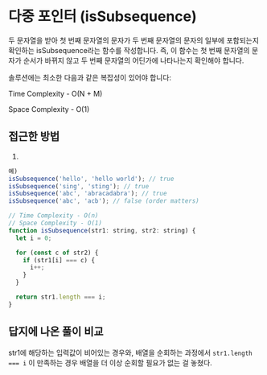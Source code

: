 # 다중 포인터 (isSubsequence)

두 문자열을 받아 첫 번째 문자열의 문자가 두 번째 문자열의 문자의 일부에 포함되는지 확인하는 isSubsequence라는 함수를 작성합니다. 즉, 이 함수는 첫 번째 문자열의 문자가 순서가 바뀌지 않고 두 번째 문자열의 어딘가에 나타나는지 확인해야 합니다.

솔루션에는 최소한 다음과 같은 복잡성이 있어야 합니다:

Time Complexity - O(N + M)

Space Complexity - O(1)

## 접근한 방법

1.

```javascript
예)
isSubsequence('hello', 'hello world'); // true
isSubsequence('sing', 'sting'); // true
isSubsequence('abc', 'abracadabra'); // true
isSubsequence('abc', 'acb'); // false (order matters)

// Time Complexity - O(n)
// Space Complexity - O(1)
function isSubsequence(str1: string, str2: string) {
  let i = 0;

  for (const c of str2) {
    if (str1[i] === c) {
      i++;
    }
  }

  return str1.length === i;
}
```

## 답지에 나온 풀이 비교

str1에 해당하는 입력값이 비어있는 경우와, 배열을 순회하는 과정에서 `str1.length === i` 이 만족하는 경우 배열을 더 이상 순회할 필요가 없는 걸 놓쳤다.
